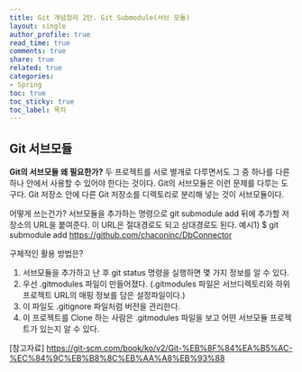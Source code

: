 ```yaml
---
title: Git 개념정리 2탄. Git Submodule(서브 모듈)
layout: single
author_profile: true
read_time: true
comments: true
share: true
related: true
categories:
- Spring
toc: true
toc_sticky: true
toc_label: 목차
---
```


## Git 서브모듈
**Git의 서브모듈 왜 필요한가?**
두 프로젝트를 서로 별개로 다루면서도 그 중 하나를 다른 하나 안에서 사용할 수 있어야 한다는 것이다.
Git의 서브모듈은 이런 문제를 다루는 도구다. Git 저장소 안에 다른 Git 저장소를 디렉토리로 분리해 넣는 것이 서브모듈이다.

어떻게 쓰는건가?
서브모듈을 추가하는 명령으로 git submodule add 뒤에 추가할 저장소의 URL을 붙여준다. 이 URL은 절대경로도 되고 상대경로도 된다. 
예시1)  $ git submodule add https://github.com/chaconinc/DbConnector

구체적인 활용 방법은?
1) 서브모듈을 추가하고 난 후 git status 명령을 실행하면 몇 가지 정보를 알 수 있다.
2) 우선 .gitmodules 파일이 만들어졌다. (.gitmodules 파일은 서브디렉토리와 하위 프로젝트 URL의 매핑 정보를 담은 설정파일이다.)
3) 이 파일도 .gitignore 파일처럼 버전을 관리한다. 
4) 이 프로젝트를 Clone 하는 사람은 .gitmodules 파일을 보고 어떤 서브모듈 프로젝트가 있는지 알 수 있다.

[참고자료]
https://git-scm.com/book/ko/v2/Git-%EB%8F%84%EA%B5%AC-%EC%84%9C%EB%B8%8C%EB%AA%A8%EB%93%88 
